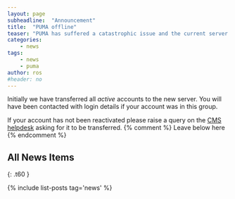 ```yaml
---
layout: page
subheadline:  "Announcement"
title:  "PUMA offline"
teaser: "PUMA has suffered a catastrophic issue and the current server has had to be taken offline permanently. We have replaced it with a temporary server, PumaTest, whilst we await the arrival of new hardware."
categories:
    - news
tags:
    - news
    - puma
author: ros
#header: no
---
```

Initially we have transferred all *active* accounts to the new server.  You will have been contacted with login details if your account was in this group. 

If your account has not been reactivated please raise a query on the [CMS helpdesk](https://cms-helpdesk.ncas.ac.uk) asking for it to be transferred.
{% comment %} Leave below here {% endcomment %}
## All News Items
{: .t60 }

{% include list-posts tag='news' %}
